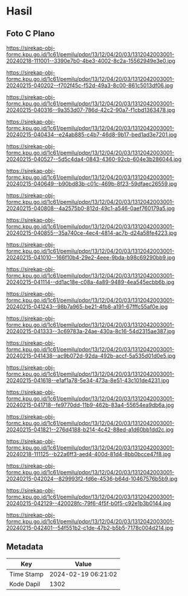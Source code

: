 # Hasil

## Foto C Plano

https://sirekap-obj-formc.kpu.go.id/1c61/pemilu/pdpr/13/12/04/20/03/1312042003001-20240218-111001--3390e7b0-4be3-4002-8c2a-15562949e3e0.jpg

https://sirekap-obj-formc.kpu.go.id/1c61/pemilu/pdpr/13/12/04/20/03/1312042003001-20240215-040202--f702f45c-f52d-49a3-8c00-861c5013df06.jpg

https://sirekap-obj-formc.kpu.go.id/1c61/pemilu/pdpr/13/12/04/20/03/1312042003001-20240215-040316--9a353d07-786d-42c2-90a7-f1cbd1363478.jpg

https://sirekap-obj-formc.kpu.go.id/1c61/pemilu/pdpr/13/12/04/20/03/1312042003001-20240215-040434--e24ab885-c4b7-46d8-9b17-bed1ad3e7201.jpg

https://sirekap-obj-formc.kpu.go.id/1c61/pemilu/pdpr/13/12/04/20/03/1312042003001-20240215-040527--5d5c4da4-0843-4360-92cb-604e3b286044.jpg

https://sirekap-obj-formc.kpu.go.id/1c61/pemilu/pdpr/13/12/04/20/03/1312042003001-20240215-040649--b90bd83b-c01c-469b-8f23-59dfaec26559.jpg

https://sirekap-obj-formc.kpu.go.id/1c61/pemilu/pdpr/13/12/04/20/03/1312042003001-20240215-040808--4a2575b0-812d-49c1-a546-0aef760179a5.jpg

https://sirekap-obj-formc.kpu.go.id/1c61/pemilu/pdpr/13/12/04/20/03/1312042003001-20240215-040855--35a740ce-4ec4-4814-ac7b-d24a58fe4223.jpg

https://sirekap-obj-formc.kpu.go.id/1c61/pemilu/pdpr/13/12/04/20/03/1312042003001-20240215-041010--166f10b4-29e2-4eee-9bda-b98c69290bb9.jpg

https://sirekap-obj-formc.kpu.go.id/1c61/pemilu/pdpr/13/12/04/20/03/1312042003001-20240215-041114--dd1ac18e-c08a-4a89-9489-4ea545ecbb6b.jpg

https://sirekap-obj-formc.kpu.go.id/1c61/pemilu/pdpr/13/12/04/20/03/1312042003001-20240215-041243--98b7a965-be21-4fb8-a191-67fffc55af0e.jpg

https://sirekap-obj-formc.kpu.go.id/1c61/pemilu/pdpr/13/12/04/20/03/1312042003001-20240215-041333--3c69783a-24ae-430a-8c16-54d2315ae387.jpg

https://sirekap-obj-formc.kpu.go.id/1c61/pemilu/pdpr/13/12/04/20/03/1312042003001-20240215-041438--ac9b072d-92da-492b-accf-5a535d01d0e5.jpg

https://sirekap-obj-formc.kpu.go.id/1c61/pemilu/pdpr/13/12/04/20/03/1312042003001-20240215-041618--e1af1a78-5e34-473a-8e51-43c101de4231.jpg

https://sirekap-obj-formc.kpu.go.id/1c61/pemilu/pdpr/13/12/04/20/03/1312042003001-20240215-041718--fe9770dd-11b9-462b-83a4-55654ea9db6a.jpg

https://sirekap-obj-formc.kpu.go.id/1c61/pemilu/pdpr/13/12/04/20/03/1312042003001-20240215-041821--276d4188-b214-4c42-88ed-a1d60bb1dd2c.jpg

https://sirekap-obj-formc.kpu.go.id/1c61/pemilu/pdpr/13/12/04/20/03/1312042003001-20240218-111125--b22a6ff3-aed4-400d-81d4-8bb0bcce47f8.jpg

https://sirekap-obj-formc.kpu.go.id/1c61/pemilu/pdpr/13/12/04/20/03/1312042003001-20240215-042024--829993f2-fd6e-4536-b64d-10467576b5b9.jpg

https://sirekap-obj-formc.kpu.go.id/1c61/pemilu/pdpr/13/12/04/20/03/1312042003001-20240215-042129--420028fc-79f6-4f5f-b0f5-c92e1b3b0144.jpg

https://sirekap-obj-formc.kpu.go.id/1c61/pemilu/pdpr/13/12/04/20/03/1312042003001-20240215-042401--54f551b2-c1de-47b2-b5b5-7178c004d214.jpg


## Metadata

| Key        | Value               |
| ---------- | ------------------- |
| Time Stamp | 2024-02-19 06:21:02 |
| Kode Dapil | 1302                |



